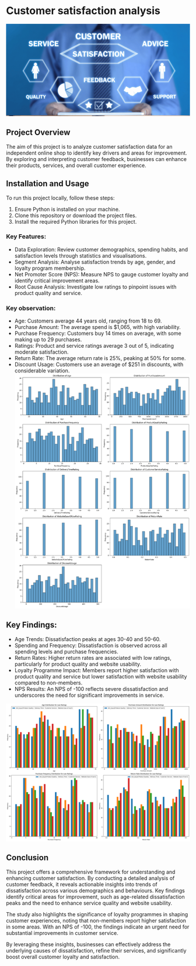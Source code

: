 # Customer satisfaction analysis
![Webp net-resizeimage](https://github.com/SinaKeyhani/Customer_satisfaction_analysis/blob/main/word-image-79656-1.png)

## Project Overview
The aim of this project is to analyze customer satisfaction data for an independent online shop to identify key drivers and areas for improvement. By exploring and interpreting customer feedback, businesses can enhance their products, services, and overall customer experience.

## Installation and Usage
To run this project locally, follow these steps:

1. Ensure Python is installed on your machine.
2. Clone this repository or download the project files.
3. Install the required Python libraries for this project.

### Key Features:
* Data Exploration: Review customer demographics, spending habits, and satisfaction levels through statistics and visualisations.
* Segment Analysis: Analyse satisfaction trends by age, gender, and loyalty program membership.
* Net Promoter Score (NPS): Measure NPS to gauge customer loyalty and identify critical improvement areas.
* Root Cause Analysis: Investigate low ratings to pinpoint issues with product quality and service.

### Key observation: 
* Age: Customers average 44 years old, ranging from 18 to 69.
* Purchase Amount: The average spend is $1,065, with high variability.
* Purchase Frequency: Customers buy 14 times on average, with some making up to 29 purchases.
* Ratings: Product and service ratings average 3 out of 5, indicating moderate satisfaction.
* Return Rate: The average return rate is 25%, peaking at 50% for some.
* Discount Usage: Customers use an average of $251 in discounts, with considerable variation.
![Webp net-resizeimage](https://github.com/SinaKeyhani/Customer_satisfaction_analysis/blob/main/output_1.png)


## Key Findings:
* Age Trends: Dissatisfaction peaks at ages 30-40 and 50-60.
* Spending and Frequency: Dissatisfaction is observed across all spending levels and purchase frequencies.
* Return Rates: Higher return rates are associated with low ratings, particularly for product quality and website usability.
* Loyalty Programme Impact: Members report higher satisfaction with product quality and service but lower satisfaction with website usability compared to non-members.
* NPS Results: An NPS of -100 reflects severe dissatisfaction and underscores the need for significant improvements in service.

![Webp net-resizeimage](https://github.com/SinaKeyhani/Customer_satisfaction_analysis/blob/main/output.png)

## Conclusion 
This project offers a comprehensive framework for understanding and enhancing customer satisfaction. By conducting a detailed analysis of customer feedback, it reveals actionable insights into trends of dissatisfaction across various demographics and behaviours. Key findings identify critical areas for improvement, such as age-related dissatisfaction peaks and the need to enhance service quality and website usability.

The study also highlights the significance of loyalty programmes in shaping customer experiences, noting that non-members report higher satisfaction in some areas. With an NPS of -100, the findings indicate an urgent need for substantial improvements in customer service.

By leveraging these insights, businesses can effectively address the underlying causes of dissatisfaction, refine their services, and significantly boost overall customer loyalty and satisfaction.


